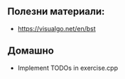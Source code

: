 



## Полезни материали: 

* https://visualgo.net/en/bst
    
## Домашно   

* Implement TODOs in exercise.cpp

